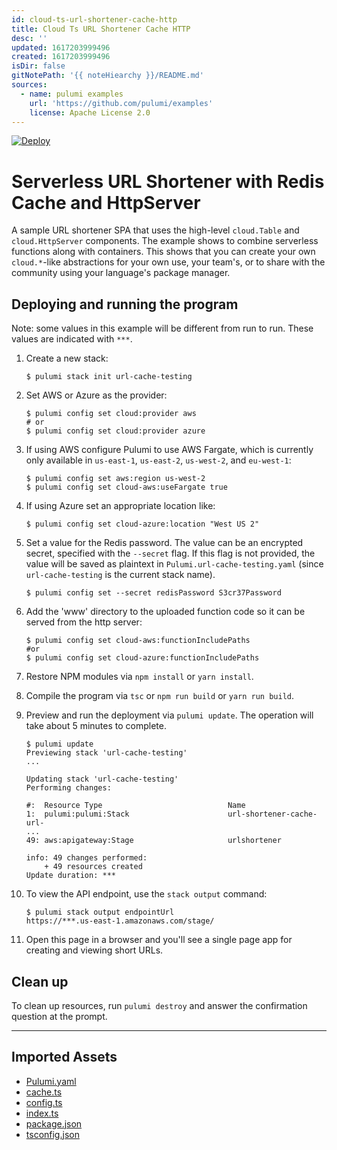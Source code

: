 ```yaml
---
id: cloud-ts-url-shortener-cache-http
title: Cloud Ts URL Shortener Cache HTTP
desc: ''
updated: 1617203999496
created: 1617203999496
isDir: false
gitNotePath: '{{ noteHiearchy }}/README.md'
sources:
  - name: pulumi examples
    url: 'https://github.com/pulumi/examples'
    license: Apache License 2.0
---
```

[![Deploy](https://get.pulumi.com/new/button.svg)](https://app.pulumi.com/new)

# Serverless URL Shortener with Redis Cache and HttpServer

A sample URL shortener SPA that uses the high-level `cloud.Table` and `cloud.HttpServer` components. The example shows to combine serverless functions along with containers. This shows that you can create your own `cloud.*`-like
abstractions for your own use, your team's, or to share with the community using your language's package manager.

## Deploying and running the program

Note: some values in this example will be different from run to run.  These values are indicated
with `***`.

1. Create a new stack:

   ```
   $ pulumi stack init url-cache-testing
   ```

2. Set AWS or Azure as the provider:

   ```
   $ pulumi config set cloud:provider aws
   # or
   $ pulumi config set cloud:provider azure
   ```

3. If using AWS configure Pulumi to use AWS Fargate, which is currently only available in `us-east-1`, `us-east-2`, `us-west-2`, and `eu-west-1`:

   ```
   $ pulumi config set aws:region us-west-2
   $ pulumi config set cloud-aws:useFargate true
   ```

4. If using Azure set an appropriate location like:

   ```
   $ pulumi config set cloud-azure:location "West US 2"
   ```

5. Set a value for the Redis password. The value can be an encrypted secret, specified with the `--secret` flag. If this flag is not provided, the value will be saved as plaintext in `Pulumi.url-cache-testing.yaml` (since `url-cache-testing` is the current stack name).

   ```
   $ pulumi config set --secret redisPassword S3cr37Password
   ```

6. Add the 'www' directory to the uploaded function code so it can be served from the http server:

   ```
   $ pulumi config set cloud-aws:functionIncludePaths
   #or
   $ pulumi config set cloud-azure:functionIncludePaths
   ```

7. Restore NPM modules via `npm install` or `yarn install`.

8. Compile the program via `tsc` or `npm run build` or `yarn run build`.

9. Preview and run the deployment via `pulumi update`. The operation will take about 5 minutes to complete.

   ```
   $ pulumi update
   Previewing stack 'url-cache-testing'
   ...

   Updating stack 'url-cache-testing'
   Performing changes:

   #:  Resource Type                            Name
   1:  pulumi:pulumi:Stack                      url-shortener-cache-url-
   ...
   49: aws:apigateway:Stage                     urlshortener

   info: 49 changes performed:
       + 49 resources created
   Update duration: ***
   ```

10. To view the API endpoint, use the `stack output` command:

    ```
    $ pulumi stack output endpointUrl
    https://***.us-east-1.amazonaws.com/stage/
    ```

11. Open this page in a browser and you'll see a single page app for creating and viewing short URLs.

## Clean up

To clean up resources, run `pulumi destroy` and answer the confirmation question at the prompt.

* * *

## Imported Assets

- [Pulumi.yaml](/assets/pulumi.yaml)
- [cache.ts](/assets/cache.ts)
- [config.ts](/assets/config.ts)
- [index.ts](/assets/index.ts)
- [package.json](/assets/package.json)
- [tsconfig.json](/assets/tsconfig.json)

